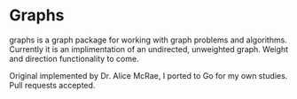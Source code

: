 # Graphs 
graphs is a graph package for working with graph problems and algorithms. Currently it is an implimentation of an undirected, unweighted graph. Weight and direction functionality to come. 

Original implemented by Dr. Alice McRae, I ported to Go for my own studies. Pull requests accepted.

